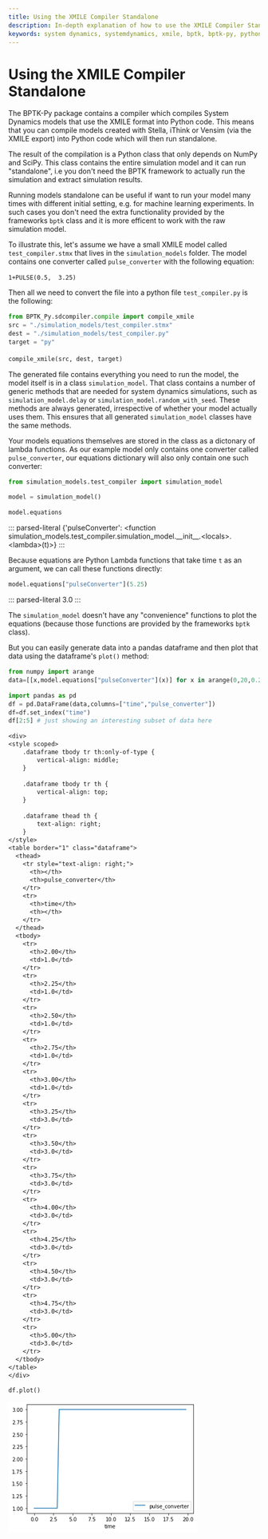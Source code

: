```yaml
---
title: Using the XMILE Compiler Standalone
description: In-depth explanation of how to use the XMILE Compiler Standalone.
keywords: system dynamics, systemdynamics, xmile, bptk, bptk-py, python, business simulation, stella
---
```


# Using the XMILE Compiler Standalone

The BPTK-Py package contains a compiler which compiles System Dynamics
models that use the XMILE format into Python code. This means that you
can compile models created with Stella, iThink or Vensim (via the XMILE
export) into Python code which will then run standalone.

The result of the compilation is a Python class that only depends on
NumPy and SciPy. This class contains the entire simulation model and it
can run "standalone", i.e you don't need the BPTK framework to actually
run the simulation and extract simulation results.

Running models standalone can be useful if want to run your model many
times with different initial setting, e.g. for machine learning
experiments. In such cases you don\'t need the extra functionality
provided by the frameworks `bptk` class and it is more efficent to work
with the raw simulation model.

To illustrate this, let\'s assume we have a small XMILE model called
`test_compiler.stmx` that lives in the `simulation_models` folder. The
model contains one converter called `pulse_converter` with the following
equation:

`1+PULSE(0.5,  3.25)`

Then all we need to convert the file into a python file
`test_compiler.py` is the following:

```python
from BPTK_Py.sdcompiler.compile import compile_xmile
src = "./simulation_models/test_compiler.stmx"
dest = "./simulation_models/test_compiler.py"
target = "py"

compile_xmile(src, dest, target)
```

The generated file contains everything you need to run the model, the
model itself is in a class `simulation_model`. That class contains a
number of generic methods that are needed for system dynamics
simulations, such as `simulation_model.delay` or
`simulation_model.random_with_seed`. These methods are always generated,
irrespective of whether your model actually uses them. This ensures that
all generated `simulation_model` classes have the same methods.

Your models equations themselves are stored in the class as a dictonary
of lambda functions. As our example model only contains one converter
called `pulse_converter`, our equations dictionary will also only
contain one such converter:

```python
from simulation_models.test_compiler import simulation_model
```

```python
model = simulation_model()
```

```python
model.equations
```

::: parsed-literal
{\'pulseConverter\': \<function
simulation_models.test_compiler.simulation_model.\_\_init\_\_.\<locals\>.\<lambda\>(t)\>}
:::

Because equations are Python Lambda functions that take time `t` as an
argument, we can call these functions directly:

```python
model.equations["pulseConverter"](5.25)
```

::: parsed-literal
3.0
:::

The `simulation_model` doesn't have any "convenience" functions to plot
the equations (because those functions are provided by the frameworks
`bptk` class).

But you can easily generate data into a pandas dataframe and then plot
that data using the dataframe's `plot()` method:

```python
from numpy import arange
data=[[x,model.equations["pulseConverter"](x)] for x in arange(0,20,0.25)] 
```

```python
import pandas as pd
df = pd.DataFrame(data,columns=["time","pulse_converter"])
df=df.set_index("time")
df[2:5] # just showing an interesting subset of data here
```

```{=html}
<div>
<style scoped>
    .dataframe tbody tr th:only-of-type {
        vertical-align: middle;
    }

    .dataframe tbody tr th {
        vertical-align: top;
    }

    .dataframe thead th {
        text-align: right;
    }
</style>
<table border="1" class="dataframe">
  <thead>
    <tr style="text-align: right;">
      <th></th>
      <th>pulse_converter</th>
    </tr>
    <tr>
      <th>time</th>
      <th></th>
    </tr>
  </thead>
  <tbody>
    <tr>
      <th>2.00</th>
      <td>1.0</td>
    </tr>
    <tr>
      <th>2.25</th>
      <td>1.0</td>
    </tr>
    <tr>
      <th>2.50</th>
      <td>1.0</td>
    </tr>
    <tr>
      <th>2.75</th>
      <td>1.0</td>
    </tr>
    <tr>
      <th>3.00</th>
      <td>1.0</td>
    </tr>
    <tr>
      <th>3.25</th>
      <td>3.0</td>
    </tr>
    <tr>
      <th>3.50</th>
      <td>3.0</td>
    </tr>
    <tr>
      <th>3.75</th>
      <td>3.0</td>
    </tr>
    <tr>
      <th>4.00</th>
      <td>3.0</td>
    </tr>
    <tr>
      <th>4.25</th>
      <td>3.0</td>
    </tr>
    <tr>
      <th>4.50</th>
      <td>3.0</td>
    </tr>
    <tr>
      <th>4.75</th>
      <td>3.0</td>
    </tr>
    <tr>
      <th>5.00</th>
      <td>3.0</td>
    </tr>
  </tbody>
</table>
</div>
```
```python
df.plot()
```

![image](graph.png)